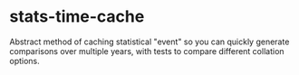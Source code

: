 stats-time-cache
================

Abstract method of caching statistical "event" so you can quickly generate comparisons  over multiple years, with tests to compare different collation options.
